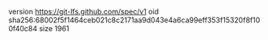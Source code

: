 version https://git-lfs.github.com/spec/v1
oid sha256:68002f5f1464ceb021c8c2171aa9d043e4a6ca99eff353f15320f8f100f40c84
size 1961
